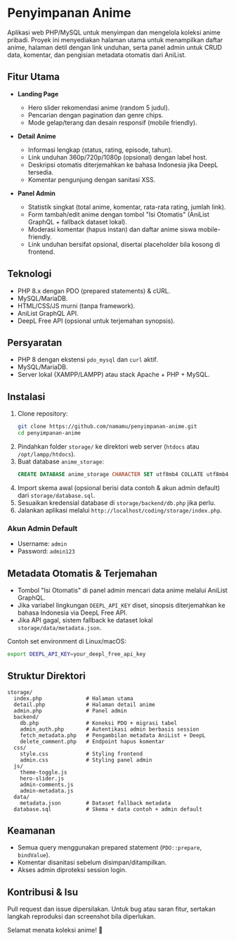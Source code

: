 # Penyimpanan Anime

Aplikasi web PHP/MySQL untuk menyimpan dan mengelola koleksi anime pribadi. Proyek ini menyediakan halaman utama untuk menampilkan daftar anime, halaman detil dengan link unduhan, serta panel admin untuk CRUD data, komentar, dan pengisian metadata otomatis dari AniList.

## Fitur Utama

- **Landing Page**
  - Hero slider rekomendasi anime (random 5 judul).
  - Pencarian dengan pagination dan genre chips.
  - Mode gelap/terang dan desain responsif (mobile friendly).

- **Detail Anime**
  - Informasi lengkap (status, rating, episode, tahun).
  - Link unduhan 360p/720p/1080p (opsional) dengan label host.
  - Deskripsi otomatis diterjemahkan ke bahasa Indonesia jika DeepL tersedia.
  - Komentar pengunjung dengan sanitasi XSS.

- **Panel Admin**
  - Statistik singkat (total anime, komentar, rata-rata rating, jumlah link).
  - Form tambah/edit anime dengan tombol "Isi Otomatis" (AniList GraphQL + fallback dataset lokal).
  - Moderasi komentar (hapus instan) dan daftar anime siswa mobile-friendly.
  - Link unduhan bersifat opsional, disertai placeholder bila kosong di frontend.

## Teknologi

- PHP 8.x dengan PDO (prepared statements) & cURL.
- MySQL/MariaDB.
- HTML/CSS/JS murni (tanpa framework).
- AniList GraphQL API.
- DeepL Free API (opsional untuk terjemahan synopsis).

## Persyaratan

- PHP 8 dengan ekstensi `pdo_mysql` dan `curl` aktif.
- MySQL/MariaDB.
- Server lokal (XAMPP/LAMPP) atau stack Apache + PHP + MySQL.

## Instalasi

1. Clone repository:
   ```bash
   git clone https://github.com/namamu/penyimpanan-anime.git
   cd penyimpanan-anime
   ```
2. Pindahkan folder `storage/` ke direktori web server (`htdocs` atau `/opt/lampp/htdocs`).
3. Buat database `anime_storage`:
   ```sql
   CREATE DATABASE anime_storage CHARACTER SET utf8mb4 COLLATE utf8mb4_unicode_ci;
   ```
4. Import skema awal (opsional berisi data contoh & akun admin default) dari `storage/database.sql`.
5. Sesuaikan kredensial database di `storage/backend/db.php` jika perlu.
6. Jalankan aplikasi melalui `http://localhost/coding/storage/index.php`.

### Akun Admin Default
- Username: `admin`
- Password: `admin123`

## Metadata Otomatis & Terjemahan

- Tombol "Isi Otomatis" di panel admin mencari data anime melalui AniList GraphQL.
- Jika variabel lingkungan `DEEPL_API_KEY` diset, sinopsis diterjemahkan ke bahasa Indonesia via DeepL Free API.
- Jika API gagal, sistem fallback ke dataset lokal `storage/data/metadata.json`.

Contoh set environment di Linux/macOS:
```bash
export DEEPL_API_KEY=your_deepl_free_api_key
```

## Struktur Direktori

```
storage/
  index.php              # Halaman utama
  detail.php             # Halaman detail anime
  admin.php              # Panel admin
  backend/
    db.php               # Koneksi PDO + migrasi tabel
    admin_auth.php       # Autentikasi admin berbasis session
    fetch_metadata.php   # Pengambilan metadata AniList + DeepL
    delete_comment.php   # Endpoint hapus komentar
  css/
    style.css            # Styling frontend
    admin.css            # Styling panel admin
  js/
    theme-toggle.js
    hero-slider.js
    admin-comments.js
    admin-metadata.js
  data/
    metadata.json        # Dataset fallback metadata
  database.sql           # Skema + data contoh + admin default
```

## Keamanan

- Semua query menggunakan prepared statement (`PDO::prepare`, `bindValue`).
- Komentar disanitasi sebelum disimpan/ditampilkan.
- Akses admin diproteksi session login.

## Kontribusi & Isu

Pull request dan issue dipersilakan. Untuk bug atau saran fitur, sertakan langkah reproduksi dan screenshot bila diperlukan.

Selamat menata koleksi anime! 🎌
